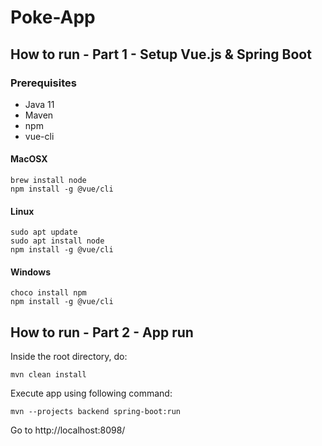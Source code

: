 # Poke-App
    
## How to run - Part 1 - Setup Vue.js & Spring Boot

### Prerequisites

- Java 11
- Maven
- npm
- vue-cli

#### MacOSX

```
brew install node
npm install -g @vue/cli
```

#### Linux

```
sudo apt update
sudo apt install node
npm install -g @vue/cli
```

#### Windows

```
choco install npm
npm install -g @vue/cli
```

## How to run - Part 2 - App run

Inside the root directory, do: 

```
mvn clean install
```

Execute app using following command:

```
mvn --projects backend spring-boot:run
```

Go to http://localhost:8098/
